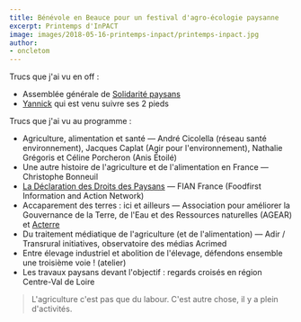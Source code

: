 ```yaml
---
title: Bénévole en Beauce pour un festival d'agro-écologie paysanne
excerpt: Printemps d'InPACT
image: images/2018-05-16-printemps-inpact/printemps-inpact.jpg
author:
- oncletom
---
```


Trucs que j'ai vu en off :

- Assemblée générale de [Solidarité paysans]
- [Yannick] qui est venu suivre ses 2 pieds

Trucs que j'ai vu au programme :

- Agriculture, alimentation et santé — André Cicolella (réseau santé environnement), Jacques Caplat (Agir pour l'environnement), Nathalie Grégoris et Céline Porcheron (Anis Étoilé)
- Une autre histoire de l'agriculture et de l'alimentation en France — Christophe Bonneuil
- [La Déclaration des Droits des Paysans] — FIAN France (Foodfirst Information and Action Network)
- Accaparement des terres : ici et ailleurs — Association pour améliorer la Gouvernance de la Terre, de l'Eau et des Ressources naturelles (AGEAR) et [Acterre]
- Du traitement médiatique de l'agriculture (et de l'alimentation) — Adir / Transrural initiatives, observatoire des médias Acrimed
- Entre élevage industriel et abolition de l'élevage, défendons ensemble une troisième voie ! (atelier)
- Les travaux paysans devant l'objectif : regards croisés en région Centre-Val de Loire

> L'agriculture c'est pas que du labour. C'est autre chose, il y a plein d'activités.

[programme complet]: https://www.latelierpaysan.org/IMG/pdf/prog_complet_definitif.pdf
[Solidarité paysans]: https://www.solidaritepaysans.org
[La Déclaration des Droits des Paysans]: https://www.fian.fr/les-projets-actions/la-declaration-des-droits-des-paysans/
[Acterre]: https://www.acterre.org/
[Yannick]: https://ut7.fr/blog/2017/04/14/500-jours-chez-ut7.html
